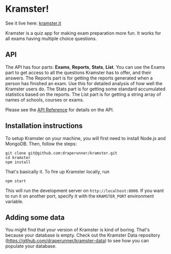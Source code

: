 # Kramster!
See it live here: [kramster.it](https://kramster.it)

Kramster is a quiz app for making exam preparation more fun. It works for all exams having multiple choice questions.

## API
The API has four parts: __Exams__, __Reports__, __Stats__, __List__.
You can use the Exams part to get access to all the questions Kramster has to offer, and their answers.
The Reports part is for getting the reports generated when a person has finished an exam.
Use this for detailed analysis of how well the Kramster users do.
The Stats part is for getting some standard accumulated statistics based on the reports.
The List part is for getting a string array of names of schools, courses or exams.

Please see the [API Reference](https://github.com/draperunner/Kramster/wiki/API-Reference) for details on the API.

## Installation instructions

To setup Kramster on your machine, you will first need to install Node.js and MongoDB. Then, follow the steps:

```
git clone git@github.com:draperunner/kramster.git
cd kramster
npm install
```

That's basically it. To fire up Kramster locally, run
```
npm start
```
This will run the development server on `http://localhost:8000`.
If you want to run it on another port, specify it with the `KRAMSTER_PORT` environment variable.

## Adding some data
You might find that your version of Kramster is kind of boring. That's because your database is empty.
Check out the Kramster Data repository (https://github.com/draperunner/kramster-data) to see how you can populate
your database.
